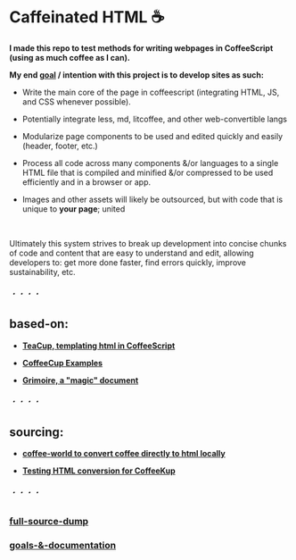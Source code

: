 # Caffeinated HTML ☕

**I made this repo to test methods for writing webpages in CoffeeScript (using as much coffee as I can).**

**My end [goal](https://github.com/Sh-ui/caffeinated-html/blob/fix-reference/README.md#goals--documentation) / intention with this project is to develop sites as such:**

- Write the main core of the page in coffeescript (integrating HTML, JS, and CSS whenever possible).

- Potentially integrate less, md, litcoffee, and other web-convertible langs

- Modularize page components to be used and edited quickly and easily (header, footer, etc.)

- Process all code across many components &/or languages to a single HTML file that is compiled and minified &/or compressed
	to be used efficiently and in a browser or app.

- Images and other assets will likely be outsourced, but with code that is unique to **your page**; united

</br>

Ultimately this system strives to break up development into concise chunks of code and content that are easy to understand and edit, allowing developers to: get more done faster, find errors quickly, improve sustainability, etc.


###### ・・・・

## based-on:

- [**TeaCup, templating html in CoffeeScript**](https://github.com/goodeggs/teacup)

- [**CoffeeCup Examples**](https://github.com/gradus/coffeecup/tree/master/examples/browser)

- [**Grimoire, a "magic" document**](https://autotelicum.github.io/Smooth-CoffeeScript/interactive/grimoire.html)


###### ・・・・

## sourcing:

- [**coffee-world to convert coffee directly to html locally**](https://github.com/Sh-ui/coffee-world)

- [**Testing HTML conversion for CoffeeKup**](http://coffeekup.org/)


###### ・・・・

### [full-source-dump](https://github.com/Sh-ui/caffeinated-html/projects/3)

### [goals-&-documentation](https://github.com/Sh-ui/caffeinated-html/projects/1)
